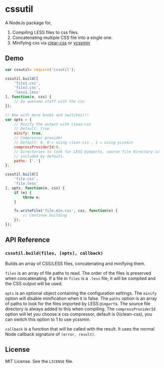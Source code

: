cssutil
=========

A NodeJs package for,

1. Compiling LESS files to css files.
2. Concatenating multiple CSS file into a single one.
3. Minifying css via <a href="https://github.com/GoalSmashers/clean-css" target="_blank">clear-css</a> or <a href="https://github.com/yui/ycssmin" target="_blank">ycssmin</a>

Demo
-------

```js
var cssutil= require('cssutil');

cssutil.build([
    'file1.css',
    'file2.css',
    'less1.less'
], function(e, css) {
    // Do awesome stuff with the css
});

// Now with more knobs and switches!!!
var opts = {
    // Minify the output with clean-css
    // Default: true
    minify: true,
    // Compressor provider
    // Default: 0. 0 = using clean-css , 1 = using ycssmin
    compressProviderId:0,
    // Directories to look for LESS @imports, source file directory is
    // included by default.
    paths: ['.']
};

cssutil.build([
    'file.css',
    'file.less'
], opts, function(e, css) {
    if (e) {
        throw e;
    }

    fs.writeFile('file.min.css', css, function(e) {
        // Continue building
    });
});
```

API Reference
-------------

### `cssutil.build(files, [opts], callback)`

Builds an array of CSS/LESS files, concatenating and minifying them.

`files` is an array of file paths to read. The order of the files is preserved
when concatenating. If a file in `files` is a `.less` file, it will be compiled
and the CSS output will be used.

`opts` is an optional object containing the configuration settings. The
`minify` option will disable minification when it is false. The `paths` option
is an array of paths to look for the files imported by LESS `@import`s. The
source file directory is always added to this when compiling. The `compressProviderId` option will let you choose a css compressor, default is 0(clean-css), you can switch this option to 1 to use ycssmin.

`callback` is a function that will be called with the result. It uses the
normal Node callback signature of `(error, result)`.

License
-------

MIT License. See the `LICENSE` file.